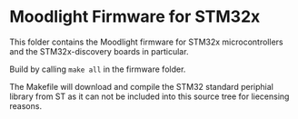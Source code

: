 
Moodlight Firmware for STM32x
=============================

This folder contains the Moodlight firmware for STM32x microcontrollers and the STM32x-discovery boards in particular.


Build by calling `make all` in the firmware folder.

The Makefile will download and compile the STM32 standard periphial library from ST as it can not be included into this source tree for liecensing reasons.
